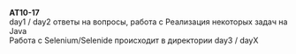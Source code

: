 **AT10-17**\
day1 / day2 ответы на вопросы, работа с Реализация некоторых задач на Java\
Работа с Selenium/Selenide происходит в директории day3 / dayX
